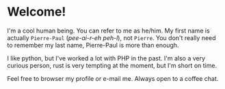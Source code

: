 Welcome!
=======

I'm a cool human being. You can refer to me as he/him. My first name is actually `Pierre-Paul` (_pee-ai-r-eh peh-l_), not `Pierre`. You don't really need to remember my last name, Pierre-Paul is more than enough.

I like python, but I've worked a lot with PHP in the past. I'm also a very curious person, rust is very tempting at the moment, but I'm short on time.

Feel free to browser my profile or e-mail me. Always open to a coffee chat.
